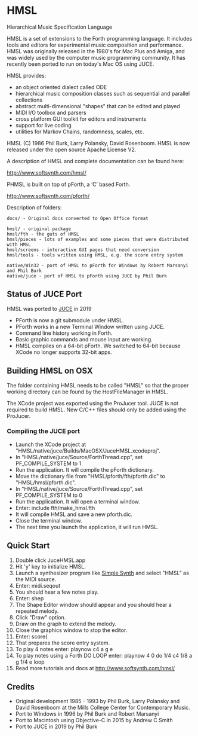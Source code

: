 # HMSL
Hierarchical Music Specification Language

HMSL is a set of extensions to the Forth programming language.
It includes tools and editors for experimental music composition and performance. 
HMSL was originally released in the 1980's for Mac Plus and Amiga, and was widely used by the computer music programming community. It has recently been ported to run on today's Mac OS using JUCE.

HMSL provides:

* an object oriented dialect called ODE
* hierarchical music composition classes such as sequential and parallel collections
* abstract multi-dimensional "shapes" that can be edited and played
* MIDI I/O toolbox and parsers
* cross platform GUI toolkit for editors and instruments
* support for live coding
* utilities for Markov Chains, randomness, scales, etc.

HMSL (C) 1986 Phil Burk, Larry Polansky, David Rosenboom.
HMSL is now released under the open source Apache License V2.

A description of HMSL and complete documentation can be found here:

   <http://www.softsynth.com/hmsl/>

PHMSL is built on top of pForth, a ‘C’ based Forth.

   <http://www.softsynth.com/pforth/>

Description of folders:

    docs/ - Original docs converted to Open Office format

    hmsl/ - original package
    hmsl/fth - the guts of HMSL
    hmsl/pieces - lots of examples and some pieces that were distributed with HMSL
    hmsl/screens - interactive GUI pages that need conversion
    hmsl/tools - tools written using HMSL, e.g. the score entry system

    native/Win32 - port of HMSL to pForth for Windows by Robert Marsanyi and Phil Burk
    native/juce - port of HMSL to pForth using JUCE by Phil Burk

## Status of JUCE Port

HMSL was ported to [JUCE](https://juce.com) in 2019 

* PForth is now a git submodule under HMSL.
* PForth works in a new Terminal Window written using JUCE.
* Command line history working in Forth.
* Basic graphic commands and mouse input are working.
* HMSL compiles on a 64-bit pForth. We switched to 64-bit because XCode no longer supports 32-bit apps.

## Building HMSL on OSX

The folder containing HMSL needs to be called "HMSL" so that the proper working directory can be
found by the HostFileManager in HMSL.

The XCode project was exported using the ProJucer tool.
JUCE is not required to build HMSL.
New C/C++ files should only be added using the ProJucer.

### Compiling the JUCE port
* Launch the XCode project at "HMSL/native/juce/Builds/MacOSX/JuceHMSL.xcodeproj".
* In "HMSL/native/juce/Source/ForthThread.cpp", set PF_COMPILE_SYSTEM to 1
* Run the application. It will compile the pForth dictionary.
* Move the dictionary file from "HMSL/pforth/fth/pforth.dic" to "HMSL/hmsl/pforth.dic".
* In "HMSL/native/juce/Source/ForthThread.cpp", set PF_COMPILE_SYSTEM to 0
* Run the application. It will open a terminal window.
* Enter:   include fth/make_hmsl.fth
* It will compile HMSL and save a new pforth.dic.
* Close the terminal window.
* The next time you launch the application, it will run HMSL.

## Quick Start

1. Double click JuceHMSL.app
1. Hit 'y' key to initialize HMSL.
1. Launch a synthesizer program like [Simple Synth](http://notahat.com/simplesynth/) and select "HMSL" as the MIDI source.
1. Enter: midi.seqout
1. You should hear a few notes play.
1. Enter: shep
1. The Shape Editor window should appear and you should hear a repeated melody.
1. Click "Draw" option.
1. Draw on the graph to extend the melody.
1. Close the graphics window to stop the editor.
1. Enter:   score{
1. That prepares the score entry system.
1. To play 4 notes enter:   playnow  c4  a  g  e
1. To play notes using a Forth DO LOOP enter:   playnow 4 0 do  1/4 c4  1/8 a g  1/4 e loop
1. Read more tutorials and docs at <http://www.softsynth.com/hmsl/>

## Credits

* Original development 1985 - 1993 by Phil Burk, Larry Polansky and David Rosenboom at the Mills College Center for Contemporary Music.
* Port to Windows in 1996 by Phil Burk and Robert Marsanyi
* Port to Macintosh using Objective-C in 2015 by Andrew C Smith
* Port to JUCE in 2019 by Phil Burk
